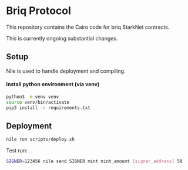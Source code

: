 # Briq Protocol

This repository contains the Cairo code for briq StarkNet contracts.

This is currently ongoing substantial changes.

## Setup

Nile is used to handle deployment and compiling.
#### Install python environment (via venv)
```sh
python3 -m venv venv
source venv/bin/activate
pip3 install -r requirements.txt
```

## Deployment

```sh
nile run scripts/deploy.sh
```

Test run:
```sh
SIGNER=123456 nile send SIGNER mint mint_amount [signer_address] 50

```